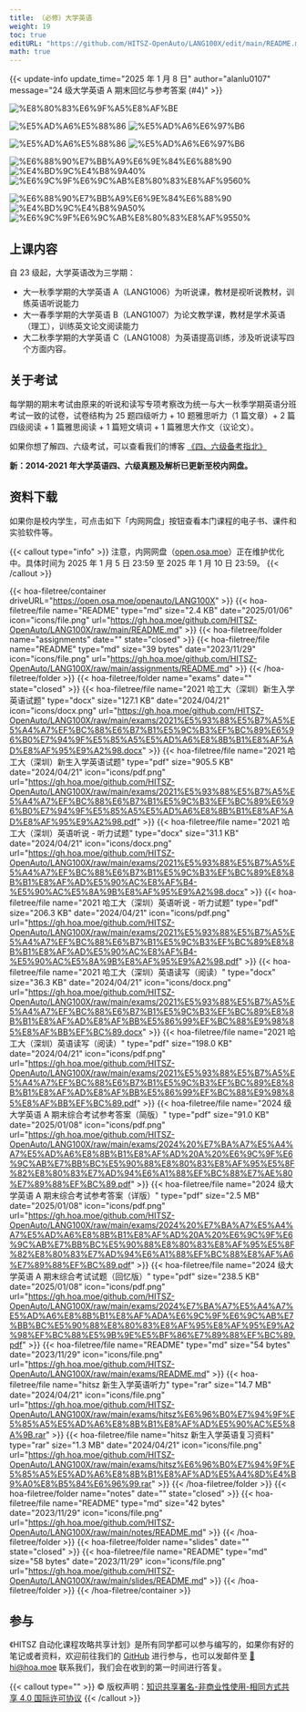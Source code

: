 ```yaml
---
title: （必修）大学英语
weight: 19
toc: true
editURL: "https://github.com/HITSZ-OpenAuto/LANG100X/edit/main/README.md"
math: true
---
```


{{< update-info update_time="2025 年 1 月 8 日" author="alanlu0107" message="24 级大学英语 A 期末回忆与参考答案 (#4)" >}}

<!--
1. 通过 [Shields.io](https://shields.io/) 生成如下的徽章，标注课程的基本信息。
2. 请根据课程的具体内容增删仓库的子文件夹。子文件夹建议使用小写英文，并且添加 README.md。
3. 关于课程的描述可以不止以下几个方面，酌情增删。
4. hoa.moe 生成本课程对应页面后，请将页面链接复制到 GitHub 仓库的 About/Website 中。
5. 可以在 GitHub 页面的 About/Topics 中为课程添加话题名称。
-->

<div class="img-div hx-mt-4 hx-flex-row hx-justify-start hx-items-center">

![%E8%80%83%E6%9F%A5%E8%AF%BE](https://img.shields.io/badge/%E8%80%83%E6%9F%A5%E8%AF%BE-green)

![%E5%AD%A6%E5%88%86](https://img.shields.io/badge/%E5%AD%A6%E5%88%86（%E5%A4%A7%E4%B8%80）-2-moccasin)
![%E5%AD%A6%E6%97%B6](https://img.shields.io/badge/%E5%AD%A6%E6%97%B6（%E5%A4%A7%E4%B8%80）-32-moccasin)

![%E5%AD%A6%E5%88%86](https://img.shields.io/badge/%E5%AD%A6%E5%88%86（%E5%A4%A7%E4%BA%8C）-1-moccasin)
![%E5%AD%A6%E6%97%B6](https://img.shields.io/badge/%E5%AD%A6%E6%97%B6（%E5%A4%A7%E4%BA%8C）-24-moccasin)

![%E6%88%90%E7%BB%A9%E6%9E%84%E6%88%90](https://img.shields.io/badge/%E6%88%90%E7%BB%A9%E6%9E%84%E6%88%90（%E5%A4%A7%E4%B8%80）-gold)
![%E4%BD%9C%E4%B8%9A40%](https://img.shields.io/badge/%E4%BD%9C%E4%B8%9A-40%25-wheat)
![%E6%9C%9F%E6%9C%AB%E8%80%83%E8%AF%9560%](https://img.shields.io/badge/%E6%9C%9F%E6%9C%AB%E8%80%83%E8%AF%95-60%25-wheat)

![%E6%88%90%E7%BB%A9%E6%9E%84%E6%88%90](https://img.shields.io/badge/%E6%88%90%E7%BB%A9%E6%9E%84%E6%88%90（%E5%A4%A7%E4%BA%8C）-gold)
![%E4%BD%9C%E4%B8%9A50%](https://img.shields.io/badge/%E4%BD%9C%E4%B8%9A-50%25-wheat)
![%E6%9C%9F%E6%9C%AB%E8%80%83%E8%AF%9550%](https://img.shields.io/badge/%E6%9C%9F%E6%9C%AB%E8%80%83%E8%AF%95-50%25-wheat)

</div>

## 上课内容

自 23 级起，大学英语改为三学期：
  - 大一秋季学期的大学英语 A（LANG1006）为听说课，教材是视听说教材，训练英语听说能力
  - 大一春季学期的大学英语 B（LANG1007）为论文教学课，教材是学术英语（理工），训练英文论文阅读能力
  - 大二秋季学期的大学英语 C（LANG1008）为英语提高训练，涉及听说读写四个方面内容。

## 关于考试
每学期的期末考试由原来的听说和读写专项考察改为统一与大一秋季学期英语分班考试一致的试卷，试卷结构为 25 题四级听力 + 10 题雅思听力（1 篇文章）+ 2 篇四级阅读 + 1 篇雅思阅读 + 1 篇短文填词 + 1 篇雅思大作文（议论文）。

如果你想了解四、六级考试，可以查看我们的博客 [《四、六级备考指北》](https://hoa.moe/blog/cet-intro/)

**新：2014-2021 年大学英语四、六级真题及解析已更新至校内网盘。**



## 资料下载

如果你是校内学生，可点击如下「内网网盘」按钮查看本门课程的电子书、课件和实验软件等。

{{< callout type="info" >}}
  注意，内网网盘（[open.osa.moe](https://open.osa.moe/openauto)）正在维护优化中。具体时间为 2025 年 1 月 5 日 23:59 至 2025 年 1 月 10 日 23:59。
{{< /callout >}}

{{< hoa-filetree/container driveURL="https://open.osa.moe/openauto/LANG100X" >}}
  {{< hoa-filetree/file name="README" type="md" size="2.4 KB" date="2025/01/06" icon="icons/file.png" url="https://gh.hoa.moe/github.com/HITSZ-OpenAuto/LANG100X/raw/main/README.md" >}}
  {{< hoa-filetree/folder name="assignments" date="" state="closed" >}}
    {{< hoa-filetree/file name="README" type="md" size="39 bytes" date="2023/11/29" icon="icons/file.png" url="https://gh.hoa.moe/github.com/HITSZ-OpenAuto/LANG100X/raw/main/assignments/README.md" >}}
  {{< /hoa-filetree/folder >}}
  {{< hoa-filetree/folder name="exams" date="" state="closed" >}}
    {{< hoa-filetree/file name="2021 哈工大（深圳）新生入学英语试题" type="docx" size="127.1 KB" date="2024/04/21" icon="icons/docx.png" url="https://gh.hoa.moe/github.com/HITSZ-OpenAuto/LANG100X/raw/main/exams/2021%E5%93%88%E5%B7%A5%E5%A4%A7%EF%BC%88%E6%B7%B1%E5%9C%B3%EF%BC%89%E6%96%B0%E7%94%9F%E5%85%A5%E5%AD%A6%E8%8B%B1%E8%AF%AD%E8%AF%95%E9%A2%98.docx" >}}
    {{< hoa-filetree/file name="2021 哈工大（深圳）新生入学英语试题" type="pdf" size="905.5 KB" date="2024/04/21" icon="icons/pdf.png" url="https://gh.hoa.moe/github.com/HITSZ-OpenAuto/LANG100X/raw/main/exams/2021%E5%93%88%E5%B7%A5%E5%A4%A7%EF%BC%88%E6%B7%B1%E5%9C%B3%EF%BC%89%E6%96%B0%E7%94%9F%E5%85%A5%E5%AD%A6%E8%8B%B1%E8%AF%AD%E8%AF%95%E9%A2%98.pdf" >}}
    {{< hoa-filetree/file name="2021 哈工大（深圳）英语听说 - 听力试题" type="docx" size="31.1 KB" date="2024/04/21" icon="icons/docx.png" url="https://gh.hoa.moe/github.com/HITSZ-OpenAuto/LANG100X/raw/main/exams/2021%E5%93%88%E5%B7%A5%E5%A4%A7%EF%BC%88%E6%B7%B1%E5%9C%B3%EF%BC%89%E8%8B%B1%E8%AF%AD%E5%90%AC%E8%AF%B4-%E5%90%AC%E5%8A%9B%E8%AF%95%E9%A2%98.docx" >}}
    {{< hoa-filetree/file name="2021 哈工大（深圳）英语听说 - 听力试题" type="pdf" size="206.3 KB" date="2024/04/21" icon="icons/pdf.png" url="https://gh.hoa.moe/github.com/HITSZ-OpenAuto/LANG100X/raw/main/exams/2021%E5%93%88%E5%B7%A5%E5%A4%A7%EF%BC%88%E6%B7%B1%E5%9C%B3%EF%BC%89%E8%8B%B1%E8%AF%AD%E5%90%AC%E8%AF%B4-%E5%90%AC%E5%8A%9B%E8%AF%95%E9%A2%98.pdf" >}}
    {{< hoa-filetree/file name="2021 哈工大（深圳）英语读写（阅读）" type="docx" size="36.3 KB" date="2024/04/21" icon="icons/docx.png" url="https://gh.hoa.moe/github.com/HITSZ-OpenAuto/LANG100X/raw/main/exams/2021%E5%93%88%E5%B7%A5%E5%A4%A7%EF%BC%88%E6%B7%B1%E5%9C%B3%EF%BC%89%E8%8B%B1%E8%AF%AD%E8%AF%BB%E5%86%99%EF%BC%88%E9%98%85%E8%AF%BB%EF%BC%89.docx" >}}
    {{< hoa-filetree/file name="2021 哈工大（深圳）英语读写（阅读）" type="pdf" size="198.0 KB" date="2024/04/21" icon="icons/pdf.png" url="https://gh.hoa.moe/github.com/HITSZ-OpenAuto/LANG100X/raw/main/exams/2021%E5%93%88%E5%B7%A5%E5%A4%A7%EF%BC%88%E6%B7%B1%E5%9C%B3%EF%BC%89%E8%8B%B1%E8%AF%AD%E8%AF%BB%E5%86%99%EF%BC%88%E9%98%85%E8%AF%BB%EF%BC%89.pdf" >}}
    {{< hoa-filetree/file name="2024 级大学英语 A 期末综合考试参考答案（简版）" type="pdf" size="91.0 KB" date="2025/01/08" icon="icons/pdf.png" url="https://gh.hoa.moe/github.com/HITSZ-OpenAuto/LANG100X/raw/main/exams/2024%20%E7%BA%A7%E5%A4%A7%E5%AD%A6%E8%8B%B1%E8%AF%AD%20A%20%E6%9C%9F%E6%9C%AB%E7%BB%BC%E5%90%88%E8%80%83%E8%AF%95%E5%8F%82%E8%80%83%E7%AD%94%E6%A1%88%EF%BC%88%E7%AE%80%E7%89%88%EF%BC%89.pdf" >}}
    {{< hoa-filetree/file name="2024 级大学英语 A 期末综合考试参考答案（详版）" type="pdf" size="2.5 MB" date="2025/01/08" icon="icons/pdf.png" url="https://gh.hoa.moe/github.com/HITSZ-OpenAuto/LANG100X/raw/main/exams/2024%20%E7%BA%A7%E5%A4%A7%E5%AD%A6%E8%8B%B1%E8%AF%AD%20A%20%E6%9C%9F%E6%9C%AB%E7%BB%BC%E5%90%88%E8%80%83%E8%AF%95%E5%8F%82%E8%80%83%E7%AD%94%E6%A1%88%EF%BC%88%E8%AF%A6%E7%89%88%EF%BC%89.pdf" >}}
    {{< hoa-filetree/file name="2024 级大学英语 A 期末综合考试试题（回忆版）" type="pdf" size="238.5 KB" date="2025/01/08" icon="icons/pdf.png" url="https://gh.hoa.moe/github.com/HITSZ-OpenAuto/LANG100X/raw/main/exams/2024%E7%BA%A7%E5%A4%A7%E5%AD%A6%E8%8B%B1%E8%AF%ADA%E6%9C%9F%E6%9C%AB%E7%BB%BC%E5%90%88%E8%80%83%E8%AF%95%E8%AF%95%E9%A2%98%EF%BC%88%E5%9B%9E%E5%BF%86%E7%89%88%EF%BC%89.pdf" >}}
    {{< hoa-filetree/file name="README" type="md" size="54 bytes" date="2023/11/29" icon="icons/file.png" url="https://gh.hoa.moe/github.com/HITSZ-OpenAuto/LANG100X/raw/main/exams/README.md" >}}
    {{< hoa-filetree/file name="hitsz 新生入学英语听力" type="rar" size="14.7 MB" date="2024/04/21" icon="icons/file.png" url="https://gh.hoa.moe/github.com/HITSZ-OpenAuto/LANG100X/raw/main/exams/hitsz%E6%96%B0%E7%94%9F%E5%85%A5%E5%AD%A6%E8%8B%B1%E8%AF%AD%E5%90%AC%E5%8A%9B.rar" >}}
    {{< hoa-filetree/file name="hitsz 新生入学英语复习资料" type="rar" size="1.3 MB" date="2024/04/21" icon="icons/file.png" url="https://gh.hoa.moe/github.com/HITSZ-OpenAuto/LANG100X/raw/main/exams/hitsz%E6%96%B0%E7%94%9F%E5%85%A5%E5%AD%A6%E8%8B%B1%E8%AF%AD%E5%A4%8D%E4%B9%A0%E8%B5%84%E6%96%99.rar" >}}
  {{< /hoa-filetree/folder >}}
  {{< hoa-filetree/folder name="notes" date="" state="closed" >}}
    {{< hoa-filetree/file name="README" type="md" size="42 bytes" date="2023/11/29" icon="icons/file.png" url="https://gh.hoa.moe/github.com/HITSZ-OpenAuto/LANG100X/raw/main/notes/README.md" >}}
  {{< /hoa-filetree/folder >}}
  {{< hoa-filetree/folder name="slides" date="" state="closed" >}}
    {{< hoa-filetree/file name="README" type="md" size="58 bytes" date="2023/11/29" icon="icons/file.png" url="https://gh.hoa.moe/github.com/HITSZ-OpenAuto/LANG100X/raw/main/slides/README.md" >}}
  {{< /hoa-filetree/folder >}}
{{< /hoa-filetree/container >}}

## 参与

《HITSZ 自动化课程攻略共享计划》是所有同学都可以参与编写的，如果你有好的笔记或者资料，欢迎前往我们的 [GitHub](https://github.com/HITSZ-OpenAuto) 进行参与，也可以发邮件至 [📮hi@hoa.moe](mailto:hi@hoa.moe) 联系我们，我们会在收到的第一时间进行答复。

{{< callout type="" >}}
  © 版权声明：[知识共享署名-非商业性使用-相同方式共享 4.0 国际许可协议](https://creativecommons.org/licenses/by-nc-sa/4.0/)
{{< /callout >}}
